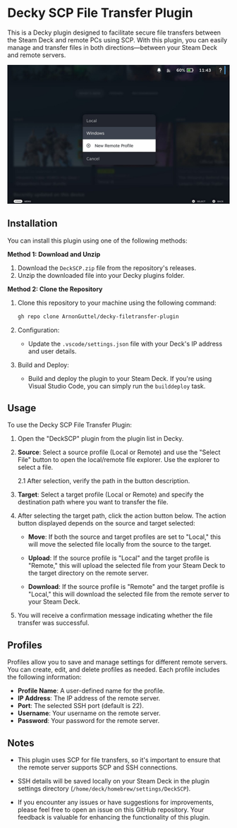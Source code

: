 # Decky SCP File Transfer Plugin

This is a Decky plugin designed to facilitate secure file transfers between the Steam Deck and remote PCs using SCP. With this plugin, you can easily manage and transfer files in both directions—between your Steam Deck and remote servers.

![DeckSCP Screenshot](https://github.com/ArnonGuttel/decky-filetransfer-plugin/blob/main/screenshots/deckSCP-profiles.jpg?raw=true)

## Installation

You can install this plugin using one of the following methods:

**Method 1: Download and Unzip**

1. Download the `DeckSCP.zip` file from the repository's releases.
2. Unzip the downloaded file into your Decky plugins folder.

**Method 2: Clone the Repository**

1. Clone this repository to your machine using the following command:

   ```bash
   gh repo clone ArnonGuttel/decky-filetransfer-plugin
   ```

2. Configuration:
   - Update the `.vscode/settings.json` file with your Deck's IP address and user details.

3. Build and Deploy:
   - Build and deploy the plugin to your Steam Deck. If you're using Visual Studio Code, you can simply run the `builddeploy` task.

## Usage

To use the Decky SCP File Transfer Plugin:

1. Open the "DeckSCP" plugin from the plugin list in Decky.

2. **Source**: Select a source profile (Local or Remote) and use the "Select File" button to open the local/remote file explorer. Use the explorer to select a file.
   
   2.1 After selection, verify the path in the button description.

3. **Target**: Select a target profile (Local or Remote) and specify the destination path where you want to transfer the file.

4. After selecting the target path, click the action button below. The action button displayed depends on the source and target selected:

   - **Move**: If both the source and target profiles are set to "Local," this will move the selected file locally from the source to the target.

   - **Upload**: If the source profile is "Local" and the target profile is "Remote," this will upload the selected file from your Steam Deck to the target directory on the remote server.

   - **Download**: If the source profile is "Remote" and the target profile is "Local," this will download the selected file from the remote server to your Steam Deck.

5. You will receive a confirmation message indicating whether the file transfer was successful.

## Profiles

Profiles allow you to save and manage settings for different remote servers. You can create, edit, and delete profiles as needed. Each profile includes the following information:

- **Profile Name**: A user-defined name for the profile.
- **IP Address**: The IP address of the remote server.
- **Port**: The selected SSH port (default is 22).
- **Username**: Your username on the remote server.
- **Password**: Your password for the remote server.

## Notes

- This plugin uses SCP for file transfers, so it's important to ensure that the remote server supports SCP and SSH connections.

- SSH details will be saved locally on your Steam Deck in the plugin settings directory (`/home/deck/homebrew/settings/DeckSCP`).

- If you encounter any issues or have suggestions for improvements, please feel free to open an issue on this GitHub repository. Your feedback is valuable for enhancing the functionality of this plugin.
